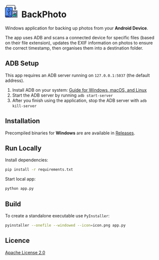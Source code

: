 # <img src="icon.png" height="40"> &nbsp;BackPhoto

Windows application for backing up photos from your **Android Device**.

The app uses ADB and scans a connected device for specific files (based on their file extension), updates the EXIF information on photos to ensure the correct timestamp, then organises them into a destination folder.

## ADB Setup

This app requires an ADB server running on `127.0.0.1:5037` (the default address).

1. Install ADB on your system: [Guide for Windows, macOS, and Linux](https://www.xda-developers.com/install-adb-windows-macos-linux/)
2. Start the ADB server by running `adb start-server`
3. After you finish using the application, stop the ADB server with `adb kill-server`

## Installation

Precompiled binaries for **Windows** are are available in [Releases](https://github.com/jcbyte/backPhoto/releases).

## Run Locally

Install dependencies:

```bash
pip install -r requirements.txt
```

Start local app:

```bash
python app.py
```

## Build

To create a standalone executable use `PyInstaller`:

```bash
pyinstaller --onefile --windowed --icon=icon.png app.py
```

## Licence

[Apache License 2.0](LICENSE)
